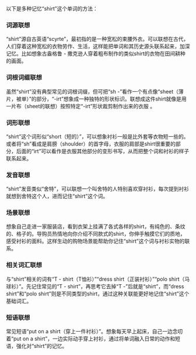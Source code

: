 以下是多种记忆“shirt”这个单词的方法：

### 词源联想
“shirt”源自古英语“scyrte”，最初指的是一种宽松的束腰外衣。可以联想在古代，人们穿着这种宽松的衣物劳作、生活，这样能把单词和其历史源头联系起来，加深记忆。比如想象古盎格鲁 - 撒克逊人穿着粗布制作的类似shirt的衣物在田间耕种的画面。 

### 词根词缀联想
虽然“shirt”没有典型常见的词根词缀，但可把“sh -”看作一个有点像“sheet（薄片，被单）”的部分，“-irt”想象成一种独特的形状标识。联想成这件shirt就像是用一片布（sheet的联想）按照特定“-irt”形状裁剪制作出来的衣服 。

### 词形联想
“shirt”这个词形似“short（短的）”，可以想象衬衫一般是比外套等衣物短一些的。或者将“sh”看成是肩膀（shoulder）的首字母，衣服的肩部是shirt很重要的部分，后面的“irt”可以看作是衣服其他部分的变形书写，从而把整个词和衬衫的样子联系起来。

### 发音联想
“shirt”发音类似“舍特”，可以联想一个叫舍特的人特别喜欢穿衬衫，每次提到衬衫就想到舍特这个人，进而记住“shirt”这个词。 

### 场景联想
想象自己走进一家服装店，看到衣架上挂满了各式各样的shirt，有纯色的、条纹的、格子的。导购员热情地向你介绍不同款式的shirt，你伸手触摸它们的质地，感受衬衫的面料。这样生动的购物场景能帮助你记住“shirt”这个词与衬衫实物的联系。

### 相关词汇联想
与“shirt”相关的词有“T - shirt（T恤衫）”“dress shirt（正装衬衫）”“polo shirt（马球衫）”。先记住常见的“T - shirt”，再思考它去掉“T -”后就是“shirt”，而“dress shirt”和“polo shirt”则是不同类型的shirt，通过这种关联能更好地记住“shirt”这个基础词汇。 

### 短语联想
常见短语“put on a shirt（穿上一件衬衫）”。想象每天早上起床，自己一边念叨着“put on a shirt”，一边实际动手穿上衬衫，通过将单词融入日常的动作和短语，强化对“shirt”的记忆。 